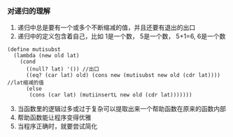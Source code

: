 ### 对递归的理解
1. 递归中总是要有一个或多个不断缩减的值，并且还要有退出的出口
2. 递归中的定义包含着自己，比如 1是一个数， 5是一个数， 5+1=6, 6是一个数
```
(define mutisubst
  (lambda (new old lat)
    (cond
      ((null? lat) '()) //出口
      ((eq? (car lat) old) (cons new (mutisubst new old (cdr lat)))) //lat缩减的值
      (else
       (cons (car lat) (mutiinsertL new old (cdr lat)))))))
```
3. 当函数里的逻辑过多或过于复杂可以提取出来一个帮助函数在原来的函数内部
4. 帮助函数能让程序变得优雅
5. 当程序正确时，就要尝试简化
